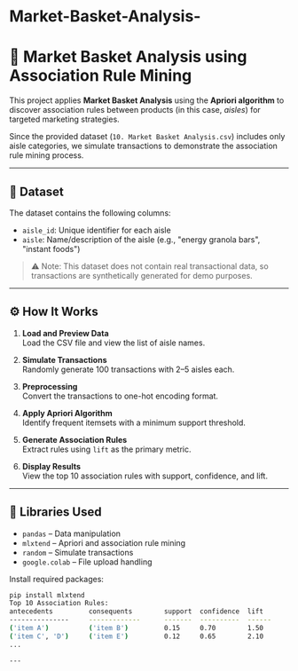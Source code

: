 # Market-Basket-Analysis-
# 🛒 Market Basket Analysis using Association Rule Mining

This project applies **Market Basket Analysis** using the **Apriori algorithm** to discover association rules between products (in this case, *aisles*) for targeted marketing strategies.

Since the provided dataset (`10. Market Basket Analysis.csv`) includes only aisle categories, we simulate transactions to demonstrate the association rule mining process.

---

## 📁 Dataset

The dataset contains the following columns:

- `aisle_id`: Unique identifier for each aisle
- `aisle`: Name/description of the aisle (e.g., "energy granola bars", "instant foods")

> ⚠️ Note: This dataset does not contain real transactional data, so transactions are synthetically generated for demo purposes.

---

## ⚙️ How It Works

1. **Load and Preview Data**  
   Load the CSV file and view the list of aisle names.

2. **Simulate Transactions**  
   Randomly generate 100 transactions with 2–5 aisles each.

3. **Preprocessing**  
   Convert the transactions to one-hot encoding format.

4. **Apply Apriori Algorithm**  
   Identify frequent itemsets with a minimum support threshold.

5. **Generate Association Rules**  
   Extract rules using `lift` as the primary metric.

6. **Display Results**  
   View the top 10 association rules with support, confidence, and lift.

---

## 📌 Libraries Used

- `pandas` – Data manipulation
- `mlxtend` – Apriori and association rule mining
- `random` – Simulate transactions
- `google.colab` – File upload handling

Install required packages:

```bash
pip install mlxtend
Top 10 Association Rules:
antecedents         consequents        support  confidence  lift
---------------     -------------      -------  ----------  ------
('item A')          ('item B')         0.15     0.70        1.50
('item C', 'D')     ('item E')         0.12     0.65        2.10
...

---


